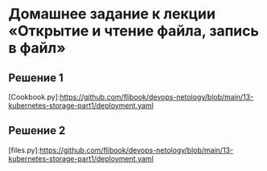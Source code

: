 # Домашнее задание к лекции «Открытие и чтение файла, запись в файл»

## Решение 1

[Cookbook.py]:https://github.com/flibook/devops-netology/blob/main/13-kubernetes-storage-part1/deployment.yaml <br />

## Решение 2

[files.py]:https://github.com/flibook/devops-netology/blob/main/13-kubernetes-storage-part1/deployment.yaml <br />